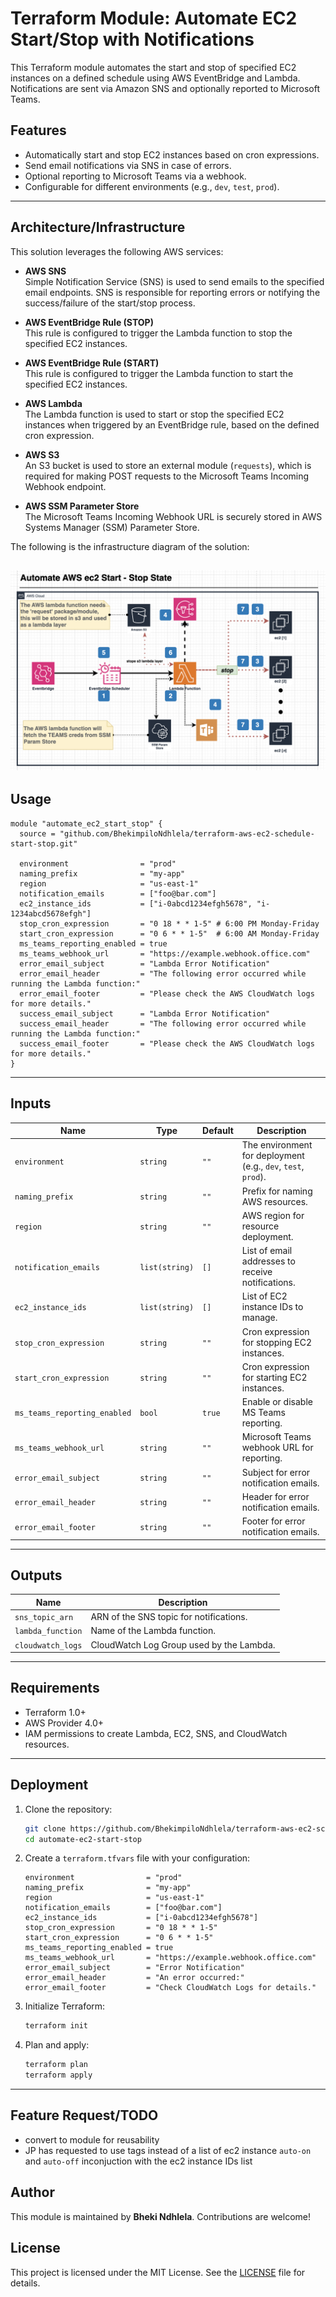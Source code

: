 # Terraform Module: Automate EC2 Start/Stop with Notifications

This Terraform module automates the start and stop of specified EC2 instances on a defined schedule using AWS EventBridge and Lambda. Notifications are sent via Amazon SNS and optionally reported to Microsoft Teams.

## Features

- Automatically start and stop EC2 instances based on cron expressions.
- Send email notifications via SNS in case of errors.
- Optional reporting to Microsoft Teams via a webhook.
- Configurable for different environments (e.g., `dev`, `test`, `prod`).

---

## Architecture/Infrastructure
This solution leverages the following AWS services:

- **AWS SNS**  
  Simple Notification Service (SNS) is used to send emails to the specified email endpoints. SNS is responsible for reporting errors or notifying the success/failure of the start/stop process.

- **AWS EventBridge Rule (STOP)**  
  This rule is configured to trigger the Lambda function to stop the specified EC2 instances.

- **AWS EventBridge Rule (START)**  
  This rule is configured to trigger the Lambda function to start the specified EC2 instances.

- **AWS Lambda**  
  The Lambda function is used to start or stop the specified EC2 instances when triggered by an EventBridge rule, based on the defined cron expression.

- **AWS S3**  
  An S3 bucket is used to store an external module (`requests`), which is required for making POST requests to the Microsoft Teams Incoming Webhook endpoint.

- **AWS SSM Parameter Store**  
  The Microsoft Teams Incoming Webhook URL is securely stored in AWS Systems Manager (SSM) Parameter Store.


The following is the infrastructure diagram of the solution:


![Project Architecture](infra-documentation/infra-diagram.png "Architecture Overview")
---
## Usage

```hcl
module "automate_ec2_start_stop" {
  source = "github.com/BhekimpiloNdhlela/terraform-aws-ec2-schedule-start-stop.git"

  environment                = "prod"
  naming_prefix              = "my-app"
  region                     = "us-east-1"
  notification_emails        = ["foo@bar.com"]
  ec2_instance_ids           = ["i-0abcd1234efgh5678", "i-1234abcd5678efgh"]
  stop_cron_expression       = "0 18 * * 1-5" # 6:00 PM Monday-Friday
  start_cron_expression      = "0 6 * * 1-5"  # 6:00 AM Monday-Friday
  ms_teams_reporting_enabled = true
  ms_teams_webhook_url       = "https://example.webhook.office.com"
  error_email_subject        = "Lambda Error Notification"
  error_email_header         = "The following error occurred while running the Lambda function:"
  error_email_footer         = "Please check the AWS CloudWatch logs for more details."
  success_email_subject      = "Lambda Error Notification"
  success_email_header       = "The following error occurred while running the Lambda function:"
  success_email_footer       = "Please check the AWS CloudWatch logs for more details."
}
```

---

## Inputs

| Name                         | Type           | Default | Description                                                   |
| ---------------------------- | -------------- | ------- | ------------------------------------------------------------- |
| `environment`                | `string`       | `""`    | The environment for deployment (e.g., `dev`, `test`, `prod`). |
| `naming_prefix`              | `string`       | `""`    | Prefix for naming AWS resources.                              |
| `region`                     | `string`       | `""`    | AWS region for resource deployment.                           |
| `notification_emails`        | `list(string)` | `[]`    | List of email addresses to receive notifications.             |
| `ec2_instance_ids`           | `list(string)` | `[]`    | List of EC2 instance IDs to manage.                           |
| `stop_cron_expression`       | `string`       | `""`    | Cron expression for stopping EC2 instances.                   |
| `start_cron_expression`      | `string`       | `""`    | Cron expression for starting EC2 instances.                   |
| `ms_teams_reporting_enabled` | `bool`         | `true`  | Enable or disable MS Teams reporting.                         |
| `ms_teams_webhook_url`       | `string`       | `""`    | Microsoft Teams webhook URL for reporting.                    |
| `error_email_subject`        | `string`       | `""`    | Subject for error notification emails.                        |
| `error_email_header`         | `string`       | `""`    | Header for error notification emails.                         |
| `error_email_footer`         | `string`       | `""`    | Footer for error notification emails.                         |

---

## Outputs

| Name              | Description                              |
| ----------------- | ---------------------------------------- |
| `sns_topic_arn`   | ARN of the SNS topic for notifications.  |
| `lambda_function` | Name of the Lambda function.             |
| `cloudwatch_logs` | CloudWatch Log Group used by the Lambda. |

---

## Requirements

- Terraform 1.0+
- AWS Provider 4.0+
- IAM permissions to create Lambda, EC2, SNS, and CloudWatch resources.

---

## Deployment

1. Clone the repository:

   ```bash
   git clone https://github.com/BhekimpiloNdhlela/terraform-aws-ec2-schedule-start-stop.git
   cd automate-ec2-start-stop
   ```

2. Create a `terraform.tfvars` file with your configuration:

   ```hcl
   environment                = "prod"
   naming_prefix              = "my-app"
   region                     = "us-east-1"
   notification_emails        = ["foo@bar.com"]
   ec2_instance_ids           = ["i-0abcd1234efgh5678"]
   stop_cron_expression       = "0 18 * * 1-5"
   start_cron_expression      = "0 6 * * 1-5"
   ms_teams_reporting_enabled = true
   ms_teams_webhook_url       = "https://example.webhook.office.com"
   error_email_subject        = "Error Notification"
   error_email_header         = "An error occurred:"
   error_email_footer         = "Check CloudWatch Logs for details."
   ```

3. Initialize Terraform:

   ```bash
   terraform init
   ```

4. Plan and apply:
   ```bash
   terraform plan
   terraform apply
   ```

---

## Feature Request/TODO
- convert to module for reusability
- JP has requested to use tags instead of a list of ec2 instance `auto-on` and `auto-off` inconjuction with the ec2 instance IDs list

## Author

This module is maintained by **Bheki Ndhlela**. Contributions are welcome!

## License

This project is licensed under the MIT License. See the [LICENSE](LICENSE) file for details.